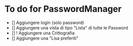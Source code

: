 # To do for PasswordManager


- [] Aggiungere login (solo password)
- [] Aggiungere una vista di tipo "Lista" di tutte le Password
- [] ! Aggiungere una Crittografia
- [] Aggiungere una "Lisa preferiti"
